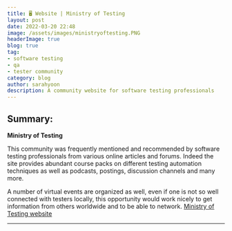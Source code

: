 ```yaml
---
title: 🖥️ Website | Ministry of Testing
layout: post
date: 2022-03-20 22:48
image: /assets/images/ministryoftesting.PNG
headerImage: true
blog: true
tag:
- software testing
- qa
- tester community
category: blog
author: sarahyoon
description: A community website for software testing professionals 
---
```


## Summary:

<strong>Ministry of Testing</strong>
    
This community was frequently mentioned and recommended by software testing professionals from various online articles and forums.
Indeed the site provides abundant course packs on different testing automation techniques as well as podcasts, postings, discussion channels and many more.

A number of virtual events are organized as well, even if one is not so well connected with testers locally, this opportunity would work nicely to get information from others worldwide and to be able to network.
[Ministry of Testing website](https://www.ministryoftesting.com/)



---
